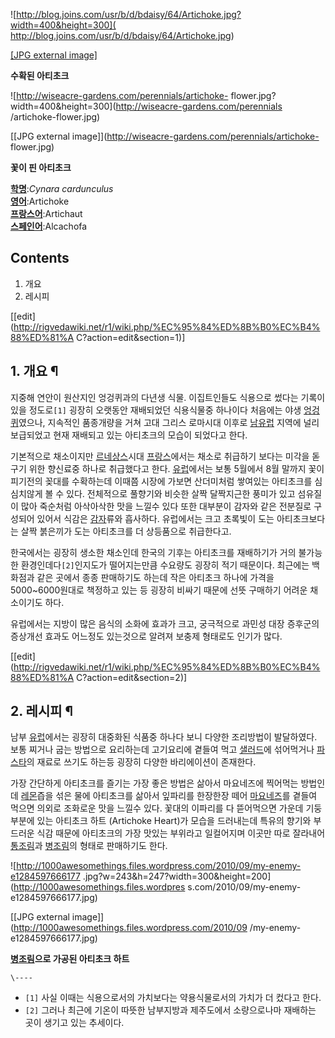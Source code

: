![http://blog.joins.com/usr/b/d/bdaisy/64/Artichoke.jpg?width=400&height=300](
http://blog.joins.com/usr/b/d/bdaisy/64/Artichoke.jpg)

[[JPG external image]](http://blog.joins.com/usr/b/d/bdaisy/64/Artichoke.jpg)

  
**수확된 아티초크**

![http://wiseacre-gardens.com/perennials/artichoke-
flower.jpg?width=400&height=300](http://wiseacre-gardens.com/perennials
/artichoke-flower.jpg)

[[JPG external image]](http://wiseacre-gardens.com/perennials/artichoke-
flower.jpg)

**꽃이 핀 아티초크**

**[학명](%ED%95%99%EB%AA%85.md)**:_Cynara cardunculus_  
**[영어](%EC%98%81%EC%96%B4.md)**:Artichoke  
**[프랑스어](%ED%94%84%EB%9E%91%EC%8A%A4%EC%96%B4.md)**:Artichaut  
**[스페인어](%EC%8A%A4%ED%8E%98%EC%9D%B8%EC%96%B4.md)**:Alcachofa

## Contents

    

1. 개요 
2. 레시피 

[[edit](http://rigvedawiki.net/r1/wiki.php/%EC%95%84%ED%8B%B0%EC%B4%88%ED%81%A
C?action=edit&section=1)]

## 1. 개요 ¶

  

지중해 연안이 원산지인 엉겅퀴과의 다년생 식물. 이집트인들도 식용으로 썼다는 기록이 있을 정도로`[1]` 굉장히 오랫동안 재배되었던
식용식물중 하나이다 처음에는 야생 [엉겅퀴](%EC%97%89%EA%B2%85%ED%80%B4.md)였으나, 지속적인 품종개량을 거쳐
고대 그리스 로마시대 이후로 [남유럽](%EB%82%A8%EC%9C%A0%EB%9F%BD.md) 지역에 널리 보급되었고 현재 재배되고
있는 아티초크의 모습이 되었다고 한다.

  

기본적으로 채소이지만 [르네상스](%EB%A5%B4%EB%84%A4%EC%83%81%EC%8A%A4.md)시대
[프랑스](%ED%94%84%EB%9E%91%EC%8A%A4.md)에서는 채소로 취급하기 보다는 미각을 돋구기 위한 향신료중 하나로
취급했다고 한다. [유럽](%EC%9C%A0%EB%9F%BD.md)에서는 보통 5월에서 8월 말까지 꽃이 피기전의 꽂대를 수확하는데
이때쯤 시장에 가보면 산더미처럼 쌓여있는 아티초크를 심심치않게 볼 수 있다. 전체적으로 풀향기와 비슷한 살짝 달짝지근한 풍미가 있고 섬유질이
많아 죽순처럼 아삭아삭한 맛을 느낄수 있다 또한 대부분이 감자와 같은 전분질로 구성되어 있어서 식감은
[감자](%EA%B0%90%EC%9E%90.md)류와 흡사하다. 유럽에서는 크고 초록빛이 도는 아티초크보다는 살짝 붉은끼가 도는
아티초크를 더 상등품으로 취급한다고.

  

한국에서는 굉장히 생소한 채소인데 한국의 기후는 아티초크를 재배하기가 거의 불가능한 환경인데다`[2]`인지도가 떨어지는만큼 수요량도 굉장히
적기 때문이다. 최근에는 백화점과 같은 곳에서 종종 판매하기도 하는데 작은 아티초크 하나에 가격을 5000~6000원대로 책정하고 있는 등
굉장히 비싸기 때문에 선뜻 구매하기 어려운 채소이기도 하다.

  

유럽에서는 지방이 많은 음식의 소화에 효과가 크고, 궁극적으로 과민성 대장 증후군의 증상개선 효과도 어느정도 있는것으로 알려져 보충제
형태로도 인기가 많다.

  

[[edit](http://rigvedawiki.net/r1/wiki.php/%EC%95%84%ED%8B%B0%EC%B4%88%ED%81%A
C?action=edit&section=2)]

## 2. 레시피 ¶

  

남부 [유럽](%EC%9C%A0%EB%9F%BD.md)에서는 굉장히 대중화된 식품중 하나다 보니 다양한 조리방법이 발달하였다. 보통
찌거나 굽는 방법으로 요리하는데 고기요리에 곁들여 먹고 [샐러드](%EC%83%90%EB%9F%AC%EB%93%9C.md)에 섞어먹거나
[파스타](%ED%8C%8C%EC%8A%A4%ED%83%80.md)의 재료로 쓰기도 하는등 굉장히 다양한 바리에이션이 존재한다.

  

가장 간단하게 아티초크를 즐기는 가장 좋은 방법은 삶아서 마요네즈에 찍어먹는 방법인데
[레몬](%EB%A0%88%EB%AA%AC.md)즙을 섞은 물에 아티초크를 삶아서 잎파리를 한장한장 떼어
[마요네즈](%EB%A7%88%EC%9A%94%EB%84%A4%EC%A6%88.md)를 곁들여 먹으면 의외로 조화로운 맛을 느낄수
있다. 꽃대의 이파리를 다 뜯어먹으면 가운데 기둥부분에 있는 아티초크 하트 (Artichoke Heart)가 모습을 드러내는데 특유의 향기와
부드러운 식감 때문에 아티초크의 가장 맛있는 부위라고 일컬어지며 이곳만 따로 잘라내어
[통조림](%ED%86%B5%EC%A1%B0%EB%A6%BC.md)과
[병조림](%EB%B3%91%EC%A1%B0%EB%A6%BC.md)의 형태로 판매하기도 한다.

  

![http://1000awesomethings.files.wordpress.com/2010/09/my-enemy-e1284597666177
.jpg?w=243&h=247?width=300&height=200](http://1000awesomethings.files.wordpres
s.com/2010/09/my-enemy-e1284597666177.jpg)

[[JPG external image]](http://1000awesomethings.files.wordpress.com/2010/09
/my-enemy-e1284597666177.jpg)

  
**[병조림](%EB%B3%91%EC%A1%B0%EB%A6%BC.md)으로 가공된 아티초크 하트**

  

`\----`

  * `[1]` 사실 이때는 식용으로서의 가치보다는 약용식물로서의 가치가 더 컸다고 한다.
  * `[2]` 그러나 최근에 기온이 따뜻한 남부지방과 제주도에서 소량으로나마 재배하는 곳이 생기고 있는 추세이다.

